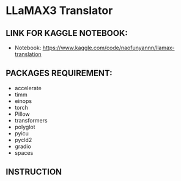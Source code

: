 # LLaMAX3 Translator
## LINK FOR KAGGLE NOTEBOOK:
- Notebook: https://www.kaggle.com/code/naofunyannn/llamax-translation 
## PACKAGES REQUIREMENT:
- accelerate
- timm
- einops
- torch
- Pillow
- transformers
- polyglot
- pyicu
- pycld2
- gradio
- spaces
## INSTRUCTION



